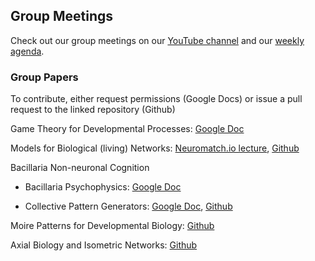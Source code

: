 ## Group Meetings

Check out our group meetings on our [YouTube channel](https://www.youtube.com/channel/UChGTq41_rJwmZ1I4j7SezWQ) and our [weekly agenda](https://docs.google.com/spreadsheets/d/1dbYBQRztJzhO9fbPDLBFutSk6tqFaiGbEauvFELoCbM/edit#gid=0).

### Group Papers
To contribute, either request permissions (Google Docs) or issue a pull request to the linked repository (Github)

Game Theory for Developmental Processes: [Google Doc](https://docs.google.com/document/d/17_jziJmoCMWaWQvsV5Omhc9yUeGaiWoikaUt7xd6hK0/edit)

Models for Biological (living) Networks: [Neuromatch.io lecture](), [Github](https://github.com/devoworm/Theoretical-Types-of-Embryo-Developmental-Networks)

Bacillaria Non-neuronal Cognition

* Bacillaria Psychophysics: [Google Doc](https://docs.google.com/document/d/17_jziJmoCMWaWQvsV5Omhc9yUeGaiWoikaUt7xd6hK0/edit)

* Collective Pattern Generators: [Google Doc](https://docs.google.com/document/d/12t_pcFRiBCqomIxqzOF5A2ljl4RpCn-ObqI7SJYmHr8/edit), [Github](https://github.com/devoworm/Digital-Bacillaria/tree/master/Behaviors)

Moire Patterns for Developmental Biology: [Github](https://github.com/devoworm/AoDT/tree/master/Moire%20Patterns%20for%20Developmental%20Data)

Axial Biology and Isometric Networks: [Github](https://github.com/devoworm/AoDT/tree/master/Isometric%20Structures)  
